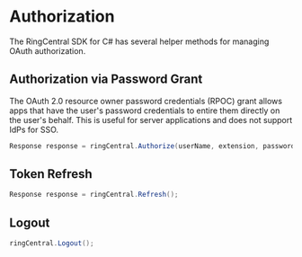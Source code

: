 # Authorization

The RingCentral SDK for C# has several helper methods for managing OAuth authorization.

## Authorization via Password Grant

The OAuth 2.0 resource owner password credentials (RPOC) grant allows apps that have the user's password credentials to entire them directly on the user's behalf. This is useful for server applications and does not support IdPs for SSO.

```cs
Response response = ringCentral.Authorize(userName, extension, password, true);
```

## Token Refresh

```cs
Response response = ringCentral.Refresh();
```

## Logout

```cs
ringCentral.Logout();
```